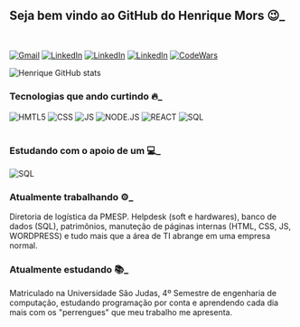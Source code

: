 ## Seja bem vindo ao GitHub do Henrique Mors 😉_
<br/>

[![Gmail](https://img.shields.io/badge/Gmail-D14836?style=for-the-badge&logo=gmail&logoColor=white)](mailto:ahmdesouza@gmail.com) [![LinkedIn](https://img.shields.io/badge/LinkedIn-0077B5?style=for-the-badge&logo=linkedin&logoColor=white)](https://www.linkedin.com/in/henriquemors)
[![LinkedIn](https://img.shields.io/badge/Instagram-E4405F?style=for-the-badge&logo=instagram&logoColor=white)](https://www.instagram.com/henriquemors/)
[![LinkedIn](https://img.shields.io/badge/Twitter-1DA1F2?style=for-the-badge&logo=twitter&logoColor=white)](https://twitter.com/ahmdesouza)
[![CodeWars](https://img.shields.io/badge/Codewars-B1361E?style=for-the-badge&logo=Codewars&logoColor=white)](https://www.codewars.com/users/henriqueMors)

![Henrique GitHub stats](https://github-readme-stats.vercel.app/api?username=henriqueMors&show_icons=true&theme=dracula)
<br/>

### Tecnologias que ando curtindo 🔥_
<div>
<img align="center" alt="HMTL5" SRC="https://img.shields.io/badge/HTML5-E34F26?style=for-the-badge&logo=html5&logoColor=white">
<img align="center" alt="CSS" SRC="https://img.shields.io/badge/CSS3-1572B6?style=for-the-badge&logo=css3&logoColor=white">
<img align="center" alt="JS" SRC="https://img.shields.io/badge/JavaScript-F7DF1E?style=for-the-badge&logo=javascript&logoColor=black">
<img align="center" alt="NODE.JS" SRC="https://img.shields.io/badge/Node.js-43853D?style=for-the-badge&logo=node.js&logoColor=white">
<img align="center" alt="REACT" SRC="https://img.shields.io/badge/React-20232A?style=for-the-badge&logo=react&logoColor=61DAFB">
<img align="center" alt="SQL" SRC="https://img.shields.io/badge/MySQL-00000F?style=for-the-badge&logo=mysql&logoColor=white">
<br/>
</div>
<br/>

<div>

### Estudando com o apoio de um 💻_
<img align="center" alt="SQL" SRC="https://img.shields.io/badge/Apple-MacBook_Pro_2012-999999?style=for-the-badge&logo=apple&logoColor=white">

<br>

### Atualmente trabalhando ⚙️_
Diretoria de logística da PMESP. Helpdesk (soft e hardwares), banco de dados (SQL), patrimônios, manuteção de páginas internas (HTML, CSS, JS, WORDPRESS) e tudo mais que a área de TI abrange em uma empresa normal.

### Atualmente estudando 📚_
Matriculado na Universidade São Judas, 4º Semestre de engenharia de computação, estudando programação por conta e aprendendo cada dia mais com os "perrengues" que meu trabalho me apresenta.
